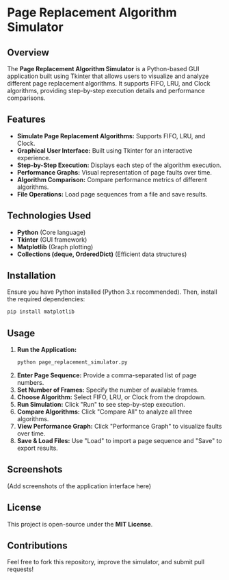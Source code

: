 # Page Replacement Algorithm Simulator

## Overview
The **Page Replacement Algorithm Simulator** is a Python-based GUI application built using Tkinter that allows users to visualize and analyze different page replacement algorithms. It supports FIFO, LRU, and Clock algorithms, providing step-by-step execution details and performance comparisons.

## Features
- **Simulate Page Replacement Algorithms:** Supports FIFO, LRU, and Clock.
- **Graphical User Interface:** Built using Tkinter for an interactive experience.
- **Step-by-Step Execution:** Displays each step of the algorithm execution.
- **Performance Graphs:** Visual representation of page faults over time.
- **Algorithm Comparison:** Compare performance metrics of different algorithms.
- **File Operations:** Load page sequences from a file and save results.

## Technologies Used
- **Python** (Core language)
- **Tkinter** (GUI framework)
- **Matplotlib** (Graph plotting)
- **Collections (deque, OrderedDict)** (Efficient data structures)

## Installation
Ensure you have Python installed (Python 3.x recommended). Then, install the required dependencies:

```bash
pip install matplotlib
```

## Usage
1. **Run the Application:**
   ```bash
   python page_replacement_simulator.py
   ```
2. **Enter Page Sequence:** Provide a comma-separated list of page numbers.
3. **Set Number of Frames:** Specify the number of available frames.
4. **Choose Algorithm:** Select FIFO, LRU, or Clock from the dropdown.
5. **Run Simulation:** Click "Run" to see step-by-step execution.
6. **Compare Algorithms:** Click "Compare All" to analyze all three algorithms.
7. **View Performance Graph:** Click "Performance Graph" to visualize faults over time.
8. **Save & Load Files:** Use "Load" to import a page sequence and "Save" to export results.

## Screenshots
(Add screenshots of the application interface here)

## License
This project is open-source under the **MIT License**.

## Contributions
Feel free to fork this repository, improve the simulator, and submit pull requests!
